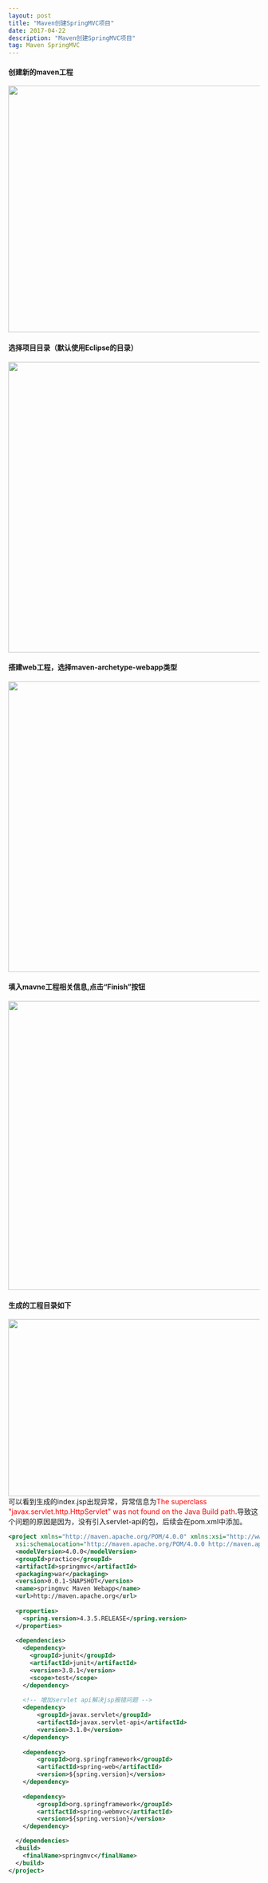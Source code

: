 ```yaml
---
layout: post 
title: "Maven创建SpringMVC项目" 
date: 2017-04-22 
description: "Maven创建SpringMVC项目" 
tag: Maven SpringMVC 
---
```


#### 创建新的maven工程

<img src="/images/posts/maven-springmvc/maven-springmvc-1.png" height="494" width="513"> 

#### 选择项目目录（默认使用Eclipse的目录）

<img src="/images/posts/maven-springmvc/maven-springmvc-2.png" height="582" width="641"> 

#### 搭建web工程，选择maven-archetype-webapp类型

<img src="/images/posts/maven-springmvc/maven-springmvc-3.png" height="582" width="641">

#### 填入mavne工程相关信息,点击“Finish”按钮

<img src="/images/posts/maven-springmvc/maven-springmvc-4.png" height="579" width="734">

#### 生成的工程目录如下

<img src="/images/posts/maven-springmvc/maven-springmvc-5.png" height="355" width="895">
可以看到生成的index.jsp出现异常，异常信息为<span style='color:red'>The superclass "javax.servlet.http.HttpServlet" was not found on the Java Build path</span>.导致这个问题的原因是因为，没有引入servlet-api的包，后续会在pom.xml中添加。

```xml 
<project xmlns="http://maven.apache.org/POM/4.0.0" xmlns:xsi="http://www.w3.org/2001/XMLSchema-instance"
  xsi:schemaLocation="http://maven.apache.org/POM/4.0.0 http://maven.apache.org/maven-v4_0_0.xsd">
  <modelVersion>4.0.0</modelVersion>
  <groupId>practice</groupId>
  <artifactId>springmvc</artifactId>
  <packaging>war</packaging>
  <version>0.0.1-SNAPSHOT</version>
  <name>springmvc Maven Webapp</name>
  <url>http://maven.apache.org</url>
  
  <properties>
  	<spring.version>4.3.5.RELEASE</spring.version>
  </properties>
  
  <dependencies>
    <dependency>
      <groupId>junit</groupId>
      <artifactId>junit</artifactId>
      <version>3.8.1</version>
      <scope>test</scope>
    </dependency>
    
    <!-- 增加servlet api解决jsp报错问题 -->
	<dependency>
	    <groupId>javax.servlet</groupId>
	    <artifactId>javax.servlet-api</artifactId>
	    <version>3.1.0</version>
	</dependency>
	
	<dependency>  
        <groupId>org.springframework</groupId>  
        <artifactId>spring-web</artifactId>  
        <version>${spring.version}</version>  
    </dependency>
    
    <dependency>  
        <groupId>org.springframework</groupId>  
        <artifactId>spring-webmvc</artifactId>  
        <version>${spring.version}</version>  
    </dependency>

  </dependencies>
  <build>
    <finalName>springmvc</finalName>
  </build>
</project>
```
